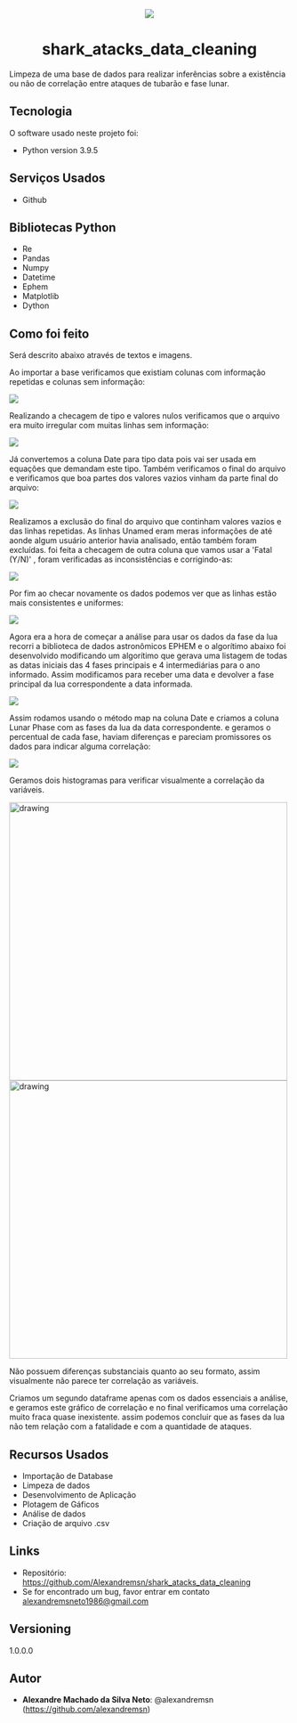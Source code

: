 <div align="center">
<img src="images/logo.jpg">

# shark_atacks_data_cleaning
<div align="left">
Limpeza de uma base de dados para realizar inferências sobre a existência ou não de correlação entre ataques de tubarão e fase lunar.

## Tecnologia

O software  usado neste projeto foi:

* Python version  3.9.5

## Serviços Usados

* Github


## Bibliotecas Python

* Re
* Pandas
* Numpy
* Datetime
* Ephem
* Matplotlib
* Dython


## Como foi feito

Será descrito abaixo através de textos e imagens.



Ao importar a base verificamos que existiam colunas com informação repetidas e colunas sem informação:

<img src="images/head inicial.png">


Realizando a checagem de tipo e valores nulos verificamos que o arquivo era muito irregular com muitas linhas sem informação:

<img src="images/inconsistencias iniciais.png">

Já convertemos a coluna Date para tipo data pois vai ser usada em equações que demandam este tipo.
Também verificamos o final do arquivo e verificamos que boa partes dos valores vazios vinham da parte final do arquivo:

<img src="images/tail inicial.png">

Realizamos a exclusão do final do arquivo que continham valores vazios e das linhas repetidas.
As linhas Unamed eram meras informações de até aonde algum usuário anterior havia analisado, então também foram excluídas.
foi feita a checagem de outra coluna que vamos usar a 'Fatal (Y/N)' , foram verificadas as inconsistências e corrigindo-as:

<img src="images/arrumando dados fatal.png">


Por fim ao checar novamente os dados podemos ver que as linhas estão mais consistentes e uniformes:

<img src="images/dados consistente.png">

Agora era a hora de começar a análise para usar os dados da fase da lua recorri a biblioteca de dados astronômicos EPHEM
e o algorítimo abaixo foi desenvolvido modificando um algorítimo que gerava uma listagem de todas as datas iniciais das 4 fases principais e 4 intermediárias para o ano informado.
Assim modificamos para receber uma data e devolver a fase principal da lua correspondente a data informada.

<img src="images/def get lunar phase.png">

Assim rodamos usando o método map na coluna Date e criamos a coluna Lunar Phase com as fases da lua da data correspondente.
e geramos o percentual de cada fase, haviam diferenças e pareciam promissores os dados para indicar alguma correlação: 

<img src="images/percentual.png">

Geramos dois histogramas para verificar visualmente a correlação da variáveis.

<img src="images/faselunar fatal nao (1).png" alt="drawing" width="500">

<img src="images/faselunar fatal sim (1).png" alt="drawing" width="500">

Não possuem diferenças substanciais quanto ao seu formato, assim visualmente não parece ter correlação as variáveis.


Criamos um segundo dataframe apenas com os dados essenciais a análise, e geramos este gráfico de correlação e no final verificamos uma correlação muito fraca quase inexistente.
assim podemos concluir que as fases da lua não tem relação com a fatalidade e com a quantidade de ataques.


## Recursos Usados

  - Importação de Database
  - Limpeza de dados
  - Desenvolvimento de Aplicação
  - Plotagem de Gáficos
  - Análise de dados
  - Criação de arquivo .csv
  

## Links

  - Repositório: https://github.com/Alexandremsn/shark_atacks_data_cleaning
  - Se for encontrado um bug, favor entrar em contato alexandremsneto1986@gmail.com


## Versioning

1.0.0.0


## Autor

* **Alexandre Machado da Silva Neto**: @alexandremsn (https://github.com/alexandremsn)
